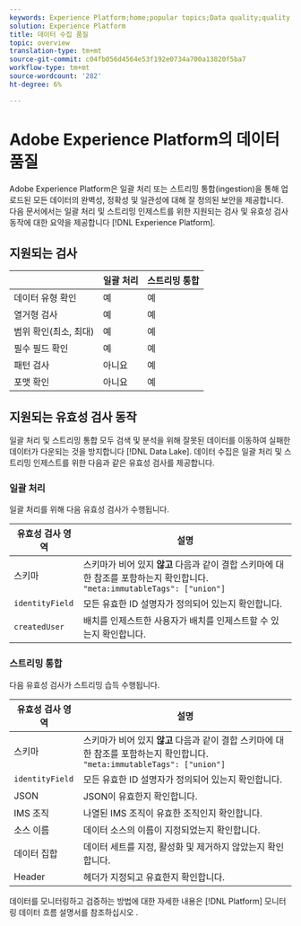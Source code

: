 ```yaml
---
keywords: Experience Platform;home;popular topics;Data quality;quality;Quality;Supported validation;Validation;supported validation;
solution: Experience Platform
title: 데이터 수집 품질
topic: overview
translation-type: tm+mt
source-git-commit: c04fb056d4564e53f192e0734a700a13820f5ba7
workflow-type: tm+mt
source-wordcount: '282'
ht-degree: 6%

---
```



# Adobe Experience Platform의 데이터 품질

Adobe Experience Platform은 일괄 처리 또는 스트리밍 통합(ingestion)을 통해 업로드된 모든 데이터의 완벽성, 정확성 및 일관성에 대해 잘 정의된 보안을 제공합니다. 다음 문서에서는 일괄 처리 및 스트리밍 인제스트를 위한 지원되는 검사 및 유효성 검사 동작에 대한 요약을 제공합니다 [!DNL Experience Platform].

## 지원되는 검사

|   | 일괄 처리 | 스트리밍 통합 |
| ------ | --------------- | ------------------- |
| 데이터 유형 확인 | 예 | 예 |
| 열거형 검사 | 예 | 예 |
| 범위 확인(최소, 최대) | 예 | 예 |
| 필수 필드 확인 | 예 | 예 |
| 패턴 검사 | 아니요 | 예 |
| 포맷 확인 | 아니요 | 예 |

## 지원되는 유효성 검사 동작

일괄 처리 및 스트리밍 통합 모두 검색 및 분석을 위해 잘못된 데이터를 이동하여 실패한 데이터가 다운되는 것을 방지합니다 [!DNL Data Lake]. 데이터 수집은 일괄 처리 및 스트리밍 인제스트를 위한 다음과 같은 유효성 검사를 제공합니다.

### 일괄 처리

일괄 처리를 위해 다음 유효성 검사가 수행됩니다.

| 유효성 검사 영역 | 설명 |
| --------------- | ----------- |
| 스키마 | 스키마가 비어 있지 **않고** 다음과 같이 결합 스키마에 대한 참조를 포함하는지 확인합니다. `"meta:immutableTags": ["union"]` |
| `identityField` | 모든 유효한 ID 설명자가 정의되어 있는지 확인합니다. |
| `createdUser` | 배치를 인제스트한 사용자가 배치를 인제스트할 수 있는지 확인합니다. |

### 스트리밍 통합

다음 유효성 검사가 스트리밍 습득 수행됩니다.

| 유효성 검사 영역 | 설명 |
| --------------- | ----------- |
| 스키마 | 스키마가 비어 있지 **않고** 다음과 같이 결합 스키마에 대한 참조를 포함하는지 확인합니다. `"meta:immutableTags": ["union"]` |
| `identityField` | 모든 유효한 ID 설명자가 정의되어 있는지 확인합니다. |
| JSON | JSON이 유효한지 확인합니다. |
| IMS 조직 | 나열된 IMS 조직이 유효한 조직인지 확인합니다. |
| 소스 이름 | 데이터 소스의 이름이 지정되었는지 확인합니다. |
| 데이터 집합 | 데이터 세트를 지정, 활성화 및 제거하지 않았는지 확인합니다. |
| Header | 헤더가 지정되고 유효한지 확인합니다. |

데이터를 모니터링하고 검증하는 방법에 대한 자세한 내용은 [!DNL Platform] 모니터링 데이터 흐름 설명서를 참조하십시오 [](./monitor-data-flows.md).
